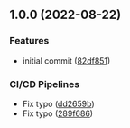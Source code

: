 ## 1.0.0 (2022-08-22)


### Features

* initial commit ([82df851](https://git.frischknecht.dev/crypto-dns/packages/crypto-dns/commit/82df8515e2654016a2bca1a92d796f551d323738))


### CI/CD Pipelines

* Fix typo ([dd2659b](https://git.frischknecht.dev/crypto-dns/packages/crypto-dns/commit/dd2659bb61f60a2ac2c71edcd1d8ebd55308c3da))
* Fix typo ([289f686](https://git.frischknecht.dev/crypto-dns/packages/crypto-dns/commit/289f686cd837e6d25bb98a436914ea62474e59de))
